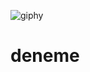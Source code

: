 ![giphy](https://user-images.githubusercontent.com/112738975/188952398-5b3b140b-b879-4e0d-8303-d321c2f1d051.gif)

<h1>deneme<h1>
